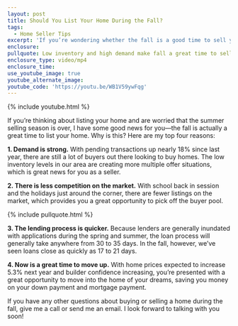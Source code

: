 ```yaml
---
layout: post
title: Should You List Your Home During the Fall?
tags:
  - Home Seller Tips
excerpt: 'If you’re wondering whether the fall is a good time to sell your home, I have some good news for you. Here are four reasons why fall is still a great time to sell.'
enclosure:
pullquote: Low inventory and high demand make fall a great time to sell.
enclosure_type: video/mp4
enclosure_time:
use_youtube_image: true
youtube_alternate_image:
youtube_code: 'https://youtu.be/WB1V59ywFqg'
---
```



{% include youtube.html %}

If you’re thinking about listing your home and are worried that the summer selling season is over, I have some good news for you—the fall is actually a great time to list your home. Why is this? Here are my top four reasons:

**1. Demand is strong.** With pending transactions up nearly 18% since last year, there are still a lot of buyers out there looking to buy homes. The low inventory levels in our area are creating more multiple offer situations, which is great news for you as a seller.

**2. There is less competition on the market.** With school back in session and the holidays just around the corner, there are fewer listings on the market, which provides you a great opportunity to pick off the buyer pool.

{% include pullquote.html %}

**3. The lending process is quicker.** Because lenders are generally inundated with applications during the spring and summer, the loan process will generally take anywhere from 30 to 35 days. In the fall, however, we’ve seen loans close as quickly as 17 to 21 days.

**4. Now is a great time to move up.** With home prices expected to increase 5.3% next year and builder confidence increasing, you’re presented with a great opportunity to move into the home of your dreams, saving you money on your down payment and mortgage payment.

If you have any other questions about buying or selling a home during the fall, give me a call or send me an email. I look forward to talking with you soon!